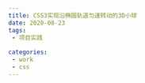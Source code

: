 ```yaml
---
title: CSS3实现沿椭圆轨道匀速转动的3D小球
date: 2020-08-23
tags:
 - 项目实践 
    
categories: 
 - work
 - css
---
```

